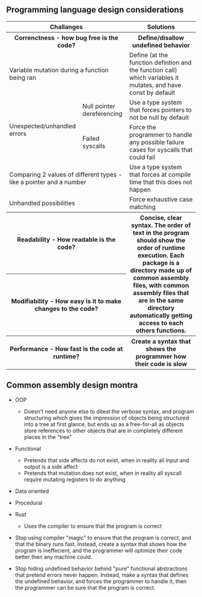 ## Programming language design considerations

<table>
  <tr>
    <th colspan="2">Challanges</th>
    <th>Solutions</th>
  </tr>
  <tr>
    <th colspan="2">Correnctness - how bug free is the code?</th>
    <th>Define/disallow undefined behavior</th>
  </tr>
  <tr>
    <td colspan="2">Variable mutation during a function being ran</td>
    <td>Define (at the function defintion and the function call) which variables it mutates, and have const by default</td>
  </tr>
  <tr>
    <td rowspan="2">Unexpected/unhandled errors</td>
    <td>Null pointer dereferencing</td>
    <td>Use a type system that forces pointers to not be null by default</td>
  </tr>
  <tr>
    <td>Failed syscalls</td>
    <td>Force the programmer to handle any possible failure cases for syscalls that could fail</td>
  </tr>
  <tr>
    <td colspan="2">Comparing 2 values of different types - like a pointer and a number</td>
    <td>Use a type system that forces at compile time that this does not happen</td>
  </tr>
  <tr>
    <td colspan="2">Unhandled possibilities</td>
    <td>Force exhaustive case matching</td>
  </tr>
  <tr>
    <th colspan="2">Readability - How readable is the code?</th>
    <th rowspan="2">Concise, clear syntax. The order of text in the program should show the order of runtime execution. Each package is a directory made up of common assembly files, with common assembly files that are in the same directory automatically getting access to each others functions.</th>
  </tr>
  <tr>
    <th colspan="2">Modifiability - How easy is it to make changes to the code?</th>
  </tr>
  <tr>
    <th colspan="2">Performance - How fast is the code at runtime?</th>
    <th>Create a syntax that shows the programmer how their code is slow</th>
  </tr>
</table>

## Common assembly design montra

- OOP
  - Doesn't need anyone else to ditest the verbose syntax, and program structuring which gives the impression of objects being structured into a tree at first glance, but ends up as a free-for-all as objects store references to other objects that are in completely different places in the "tree"
- Functional
  - Pretends that side affects do not exist, when in reality all input and output is a side affect
  - Pretends that mutation does not exist, when in reality all syscall require mutating registers to do anything
- Data oriented
- Procedural
- Rust
  - Uses the compiler to ensure that the program is correct

- Stop using compiler "magic" to ensure that the program is correct, and that the binary runs fast. Instead, create a syntax that shows how the program is ineffecient, and the programmer will optimize their code better then any machine could.
- Stop hiding undefined behavior behind "pure" functional abstractions that pretend errors never happen. Instead, make a syntax that defines the undefined behavior, and forces the programmer to handle it, then the programmer can be sure that the program is correct.
